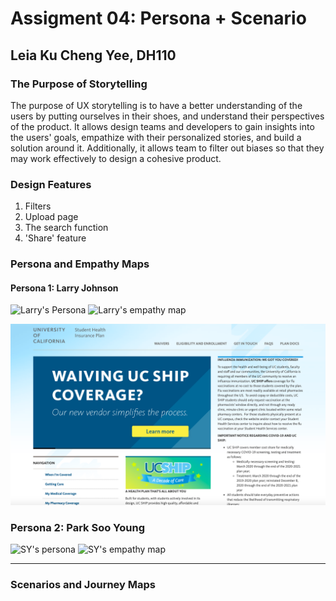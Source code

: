 # Assigment 04: Persona + Scenario
## Leia Ku Cheng Yee, DH110

### The Purpose of Storytelling
The purpose of UX storytelling is to have a better understanding of the users by putting ourselves in their shoes, and understand their perspectives of the product. It allows design teams and developers to gain insights into the users' goals, empathize with their personalized stories, and build a solution around it.  Additionally, it allows team to filter out biases so that they may work effectively to design a cohesive product.

### Design Features
1. Filters 
2. Upload page
3. The search function 
4. 'Share' feature

### Persona and Empathy Maps

#### Persona 1: Larry Johnson

![Larry's Persona](https://user-images.githubusercontent.com/73958153/116192032-234cfd80-a6e2-11eb-9b07-1fb15b598f8b.png)
![Larry's empathy map](https://user-images.githubusercontent.com/73958153/116192114-4081cc00-a6e2-11eb-9c85-29980977c50a.png)

<img src="./Homepage UCSHIP.png" width="800px">

### Persona 2: Park Soo Young 

![SY's persona](https://user-images.githubusercontent.com/73958153/116192175-542d3280-a6e2-11eb-8b22-5fda70ccadf5.png)
![SY's empathy map](https://user-images.githubusercontent.com/73958153/116192190-58f1e680-a6e2-11eb-9f44-5260315112fd.png)

---

### Scenarios and Journey Maps 
